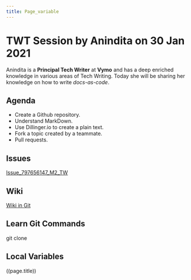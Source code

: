 ```yaml
---
title: Page_variable
---
```




#  TWT Session by Anindita on 30 Jan 2021

Anindita is a **Principal Tech Writer** at **Vymo** and has a deep enriched knowledge in various areas of Tech Writing. Today she will be sharing her knowledge on how to write _docs-as-code_.

##  Agenda

-  Create a Github repository.
-  Understand MarkDown.
-  Use Dillinger.io to create a plain text. 
-  Fork a topic created by a teammate.
-  Pull requests.

##  Issues
[Issue_797656147_M2_TW](https://github.com/mridula-techwriter/TWT_30Jan_M2/issues/2#issue-797656147)

##  Wiki
[Wiki in Git](https://github.com/mridula-techwriter/TWT_30Jan_M2.wiki.git)

## Learn Git Commands
git clone

## Local Variables
((page.title))